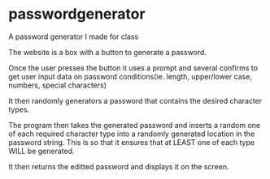 # passwordgenerator

A password generator I made for class

The website is a box with a button to generate a password.

Once the user presses the button it uses a prompt and several confirms to get user input data on password conditions(ie. length, upper/lower case, numbers, special characters)

It then randomly generators a password that contains the desired character types.

The program then takes the generated password and inserts a random one of each required character type into a randomly generated location in the password string.
This is so that it ensures that at LEAST one of each type WILL be generated. 

It then returns the editted password and displays it on the screen.